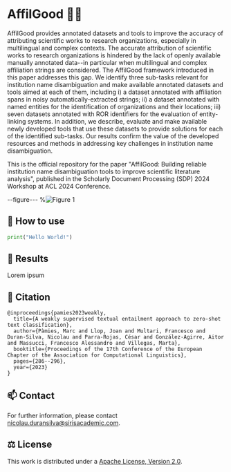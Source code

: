 # AffilGood 🕺🏿

AffilGood provides annotated datasets and tools to improve the accuracy of attributing scientific works to research organizations, especially in multilingual and complex contexts. The accurate attribution of scientific works to research organizations is hindered by the lack of openly available manually annotated data--in particular when multilingual and complex affiliation strings are considered. The AffilGood framework introduced in this paper addresses this gap. We identify three sub-tasks relevant for institution name disambiguation and make available annotated datasets and tools aimed at each of them, including i) a dataset annotated with affiliation spans in noisy automatically-extracted strings; ii) a dataset annotated with named entities for the identification of organizations and their locations; iii) seven datasets annotated with ROR identifiers for the evaluation of entity-linking systems. In addition, we describe, evaluate and make available newly developed tools that use these datasets to provide solutions for each of the identified sub-tasks. Our results confirm the value of the developed resources and methods in addressing key challenges in institution name disambiguation.

This is the official repository for the paper "AffilGood: Building reliable institution name disambiguation tools to improve scientific literature analysis", published in the Scholarly Document Processing (SDP) 2024 Workshop at ACL 2024 Conference.

--figure---
%![Figure 1](figures/figure1.png)

## 📖 How to use
```python
print("Hello World!")
```

## 📝 Results
Lorem ipsum

## 📣 Citation
```
@inproceedings{pamies2023weakly,
  title={A weakly supervised textual entailment approach to zero-shot text classification},
  author={Pàmies, Marc and Llop, Joan and Multari, Francesco and Duran-Silva, Nicolau and Parra-Rojas, César and González-Agirre, Aitor and Massucci, Francesco Alessandro and Villegas, Marta},
  booktitle={Proceedings of the 17th Conference of the European Chapter of the Association for Computational Linguistics},
  pages={286--296},
  year={2023}
}
```

## 📫 Contact

For further information, please contact <nicolau.duransilva@sirisacademic.com>.

## ⚖️ License

This work is distributed under a [Apache License, Version 2.0](https://www.apache.org/licenses/LICENSE-2.0).
